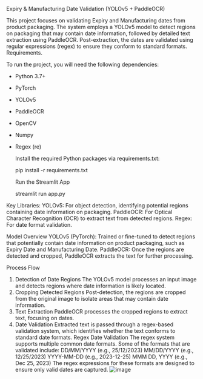 Expiry & Manufacturing Date Validation (YOLOv5 + PaddleOCR)

This project focuses on validating Expiry and Manufacturing dates from product packaging. The system employs a YOLOv5 model to detect regions on packaging that may contain date information, followed by detailed text extraction using PaddleOCR. Post-extraction, the dates are validated using regular expressions (regex) to ensure they conform to standard formats.
Requirements.

To run the project, you will need the following dependencies:
* Python 3.7+
* PyTorch
* YOLOv5
* PaddleOCR
* OpenCV
* Numpy
* Regex (re)

  Install the required Python packages via requirements.txt:
  
  pip install -r requirements.txt
  
  Run the Streamlit App
  
  streamlit run app.py


Key Libraries:
YOLOv5: For object detection, identifying potential regions containing date information on packaging.
PaddleOCR: For Optical Character Recognition (OCR) to extract text from detected regions.
Regex: For date format validation.

Model Overview
YOLOv5 (PyTorch): Trained or fine-tuned to detect regions that potentially contain date information on product packaging, such as Expiry Date and Manufacturing Date.
PaddleOCR: Once the regions are detected and cropped, PaddleOCR extracts the text for further processing.

Process Flow
1. Detection of Date Regions
The YOLOv5 model processes an input image and detects regions where date information is likely located.
2. Cropping Detected Regions
Post-detection, the regions are cropped from the original image to isolate areas that may contain date information.
3. Text Extraction
PaddleOCR processes the cropped regions to extract text, focusing on dates.
4. Date Validation
Extracted text is passed through a regex-based validation system, which identifies whether the text conforms to standard date formats.
Regex Date Validation
The regex system supports multiple common date formats. Some of the formats that are validated include:
DD/MM/YYYY (e.g., 25/12/2023)
MM/DD/YYYY (e.g., 12/25/2023)
YYYY-MM-DD (e.g., 2023-12-25)
MMM DD, YYYY (e.g., Dec 25, 2023)
The regex expressions for these formats are designed to ensure only valid dates are captured.
![image](https://github.com/user-attachments/assets/34a30bc1-5664-4d9e-ba52-1e07b516039d)
   



